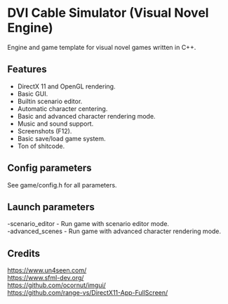 # DVI Cable Simulator (Visual Novel Engine)
Engine and game template for visual novel games written in C++.

## Features

- DirectX 11 and OpenGL rendering.
- Basic GUI.
- Builtin scenario editor.
- Automatic character centering.
- Basic and advanced character rendering mode.
- Music and sound support.
- Screenshots (F12).
- Basic save/load game system.
- Ton of shitcode.

## Config parameters

See game/config.h for all parameters.  

## Launch parameters

-scenario_editor - Run game with scenario editor mode.  
-advanced_scenes - Run game with advanced character rendering mode.  

## Credits

https://www.un4seen.com/  
https://www.sfml-dev.org/  
https://github.com/ocornut/imgui/  
https://github.com/range-vs/DirectX11-App-FullScreen/  
